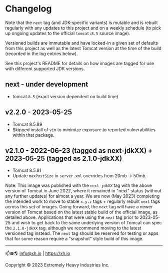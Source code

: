 # Changelog

Note that the `next` tag (and JDK-specific variants) is mutable and is rebuilt regularly with any updates to this
project and on a weekly schedule (to pick up ongoing updates to the official `tomcat:8.5` source image).

Versioned builds are immutable and have locked-in a given set of defaults from this project as well as the latest Tomcat
version at the time of the build (recorded in the log entries below).

See this project's README for details on how images are tagged for use with different supported JDK versions.

## next - under development

* tomcat `8.5` (exact version dependent on build time)

## v2.2.0 - 2023-05-25

* Tomcat 8.5.89
* Skipped install of `vim` to minimize exposure to reported vulnerabilities within that package.

## v2.1.0 - 2022-06-23 (tagged as next-jdkXX) + 2023-05-25 (tagged as 2.1.0-jdkXX)

* Tomcat 8.5.81
* Update `maxPostSize` in `server.xml` overrides from 20mb -> 50mb.

Note: This image was published with the `next-jdkXX` tag with the above version of Tomcat in June 2022, where it
remained in "next" status (without any further updates) for almost a year. We are now (May 2023) completing the intended
work to move to stable `x.y.z` tags + regularly rebuilt `next` tags across this set of images. Going forward, the `next`
tag will have a newer version of Tomcat based on the latest stable build of the official image, as detailed above.
Applications that were using the `next` tag prior to 2023-05-25 and wish to get back to the same underlying version
of Tomcat can spec the `2.1.0-jdkXX` tag, although we recommend moving to the latest versioned tag instead. The `next`
tag should be reserved for testing or apps that for some reason require a "snapshot" style build of this image.


------------------------------------------

📫☎️🌎 info@xh.io | <https://xh.io>

Copyright © 2023 Extremely Heavy Industries Inc.
